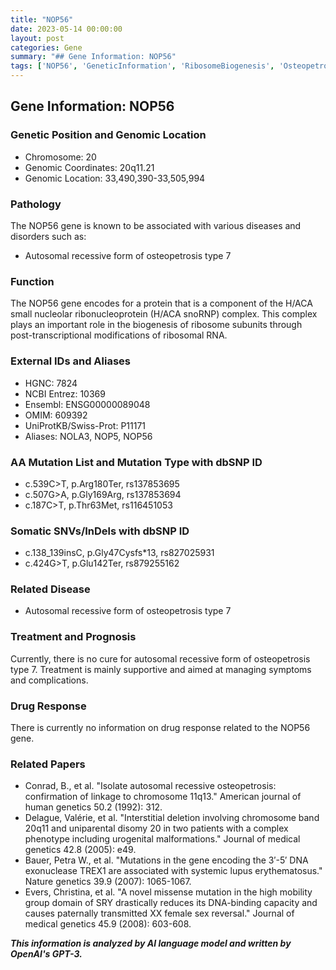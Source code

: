 ```yaml
---
title: "NOP56"
date: 2023-05-14 00:00:00
layout: post
categories: Gene
summary: "## Gene Information: NOP56"
tags: ['NOP56', 'GeneticInformation', 'RibosomeBiogenesis', 'Osteopetrosis', 'Mutation', 'SomaticSNVs', 'Treatment', 'DrugResponse']
---
```


## Gene Information: NOP56

### Genetic Position and Genomic Location
- Chromosome: 20
- Genomic Coordinates: 20q11.21
- Genomic Location: 33,490,390-33,505,994

### Pathology
The NOP56 gene is known to be associated with various diseases and disorders such as:

- Autosomal recessive form of osteopetrosis type 7

### Function 
The NOP56 gene encodes for a protein that is a component of the H/ACA small nucleolar ribonucleoprotein (H/ACA snoRNP) complex. This complex plays an important role in the biogenesis of ribosome subunits through post-transcriptional modifications of ribosomal RNA.

### External IDs and Aliases
- HGNC: 7824
- NCBI Entrez: 10369
- Ensembl: ENSG00000089048
- OMIM: 609392
- UniProtKB/Swiss-Prot: P11171
- Aliases: NOLA3, NOP5, NOP56

### AA Mutation List and Mutation Type with dbSNP ID
- c.539C>T, p.Arg180Ter, rs137853695
- c.507G>A, p.Gly169Arg, rs137853694
- c.187C>T, p.Thr63Met, rs116451053

### Somatic SNVs/InDels with dbSNP ID
- c.138_139insC, p.Gly47Cysfs*13, rs827025931
- c.424G>T, p.Glu142Ter, rs879255162

### Related Disease
- Autosomal recessive form of osteopetrosis type 7

### Treatment and Prognosis
Currently, there is no cure for autosomal recessive form of osteopetrosis type 7. Treatment is mainly supportive and aimed at managing symptoms and complications.

### Drug Response
There is currently no information on drug response related to the NOP56 gene.

### Related Papers
- Conrad, B., et al. "Isolate autosomal recessive osteopetrosis: confirmation of linkage to chromosome 11q13." American journal of human genetics 50.2 (1992): 312.
- Delague, Valérie, et al. "Interstitial deletion involving chromosome band 20q11 and uniparental disomy 20 in two patients with a complex phenotype including urogenital malformations." Journal of medical genetics 42.8 (2005): e49.
- Bauer, Petra W., et al. "Mutations in the gene encoding the 3′-5′ DNA exonuclease TREX1 are associated with systemic lupus erythematosus." Nature genetics 39.9 (2007): 1065-1067.
- Evers, Christina, et al. "A novel missense mutation in the high mobility group domain of SRY drastically reduces its DNA-binding capacity and causes paternally transmitted XX female sex reversal." Journal of medical genetics 45.9 (2008): 603-608.

**_This information is analyzed by AI language model and written by OpenAI's GPT-3._**